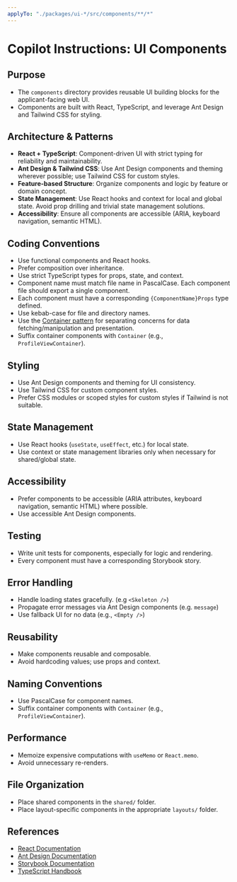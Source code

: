 ```yaml
---
applyTo: "./packages/ui-*/src/components/**/*"
---
```

# Copilot Instructions: UI Components

## Purpose

- The `components` directory provides reusable UI building blocks for the applicant-facing web UI.
- Components are built with React, TypeScript, and leverage Ant Design and Tailwind CSS for styling.

## Architecture & Patterns

- **React + TypeScript**: Component-driven UI with strict typing for reliability and maintainability.
- **Ant Design & Tailwind CSS**: Use Ant Design components and theming wherever possible; use Tailwind CSS for custom styles.
- **Feature-based Structure**: Organize components and logic by feature or domain concept.
- **State Management**: Use React hooks and context for local and global state. Avoid prop drilling and trivial state management solutions.
- **Accessibility**: Ensure all components are accessible (ARIA, keyboard navigation, semantic HTML).

## Coding Conventions

- Use functional components and React hooks.
- Prefer composition over inheritance.
- Use strict TypeScript types for props, state, and context.
- Component name must match file name in PascalCase. Each component file should export a single component.
- Each component must have a corresponding `{ComponentName}Props` type defined.
- Use kebab-case for file and directory names.
- Use the [Container pattern](https://www.patterns.dev/react/presentational-container-pattern/) for separating concerns for data fetching/manipulation and presentation.
- Suffix container components with `Container` (e.g., `ProfileViewContainer`).

## Styling

- Use Ant Design components and theming for UI consistency.
- Use Tailwind CSS for custom component styles.
- Prefer CSS modules or scoped styles for custom styles if Tailwind is not suitable.

## State Management

- Use React hooks (`useState`, `useEffect`, etc.) for local state.
- Use context or state management libraries only when necessary for shared/global state.

## Accessibility

- Prefer components to be accessible (ARIA attributes, keyboard navigation, semantic HTML) where possible.
- Use accessible Ant Design components.

## Testing

- Write unit tests for components, especially for logic and rendering.
- Every component must have a corresponding Storybook story.

## Error Handling

- Handle loading states gracefully. (e.g `<Skeleton />`)
- Propagate error messages via Ant Design components (e.g. `message`)
- Use fallback UI for no data (e.g., `<Empty />`)

## Reusability

- Make components reusable and composable.
- Avoid hardcoding values; use props and context.

## Naming Conventions

- Use PascalCase for component names.
- Suffix container components with `Container` (e.g., `ProfileViewContainer`).

## Performance

- Memoize expensive computations with `useMemo` or `React.memo`.
- Avoid unnecessary re-renders.

## File Organization

- Place shared components in the `shared/` folder.
- Place layout-specific components in the appropriate `layouts/` folder.

## References

- [React Documentation](https://react.dev/)
- [Ant Design Documentation](https://ant.design/docs/react/introduce)
- [Storybook Documentation](https://storybook.js.org/docs/react/get-started/introduction)
- [TypeScript Handbook](https://www.typescriptlang.org/docs/)